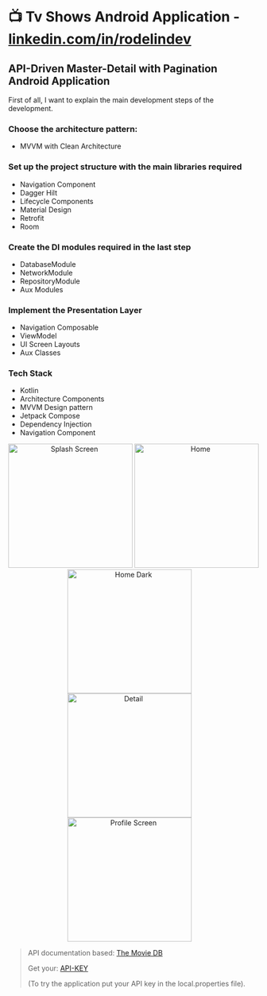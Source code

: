 # 📺 Tv Shows Android Application - [linkedin.com/in/rodelindev](https://www.linkedin.com/in/rdiprebivieca/)

## API-Driven Master-Detail with Pagination Android Application

First of all, I want to explain the main development steps of the development.

### Choose the architecture pattern:

- MVVM with Clean Architecture

### Set up the project structure with the main libraries required

- Navigation Component
- Dagger Hilt
- Lifecycle Components
- Material Design
- Retrofit
- Room

### Create the DI modules required in the last step

- DatabaseModule
- NetworkModule
- RepositoryModule
- Aux Modules

### Implement the Presentation Layer

- Navigation Composable
- ViewModel
- UI Screen Layouts
- Aux Classes

### Tech Stack

* Kotlin
* Architecture Components
* MVVM Design pattern
* Jetpack Compose
* Dependency Injection
* Navigation Component

<p align="center">
  <img src="https://github.com/user-attachments/assets/cac2db6c-3510-4c86-9f07-85fe14622735" alt="Splash Screen" width="250, style="margin-right: 16px;"/>
  <img src="https://github.com/user-attachments/assets/97b0a761-d8c9-477f-96a1-123684bd8f19" alt="Home" width="250, style="margin-right: 16px;"/>
  <img src="https://github.com/user-attachments/assets/ee04be69-cc96-4d43-96f8-b652325bf8ca" alt="Home Dark" width="250", style="margin-right: 16px;" />
  <img src="https://github.com/user-attachments/assets/a083703d-884f-458b-b3d4-440f1c1bb8c0" alt="Detail" width="250", style="margin-right: 16px;"/>
  <img src="https://github.com/user-attachments/assets/062588ab-4b05-4db8-a082-58319641caca" alt="Profile Screen" width="250", style="margin-right: 16px;"/>
</p>

> API documentation based: [The Movie DB](https://api.themoviedb.org/)
>
> Get your: [API-KEY](https://www.themoviedb.org/settings/api)
>
> (To try the application put your API key in the local.properties file).
>

